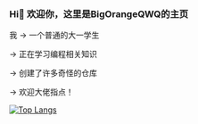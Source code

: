 
### Hi👋 欢迎你，这里是BigOrangeQWQ的主页

我 -> 一个普通的大一学生

   -> 正在学习编程相关知识
   
   -> 创建了许多奇怪的仓库
   
   ->  欢迎大佬指点！
   
[![Top Langs](https://github-readme-stats.vercel.app/api/top-langs/?username=BigOrangeQWQ&layout=compact)](https://github.com/anuraghazra/github-readme-stats)

